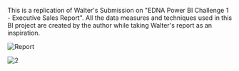 This is a replication of Walter's Submission on "EDNA Power BI Challenge 1 - Executive Sales Report". All the data measures and techniques used in this BI project are created by the author while taking Walter's report as an inspiration.

![Report](https://user-images.githubusercontent.com/84292022/218998827-e8b1babc-24af-487e-9708-6a7b6a305b48.PNG)

![2](https://user-images.githubusercontent.com/84292022/218998449-414a5908-5d34-4af5-8bc6-f7405f7f1eab.PNG)

